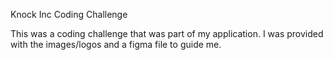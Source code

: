 Knock Inc Coding Challenge

This was a coding challenge that was part of my application. I was provided with the images/logos and a figma file to guide me. 
